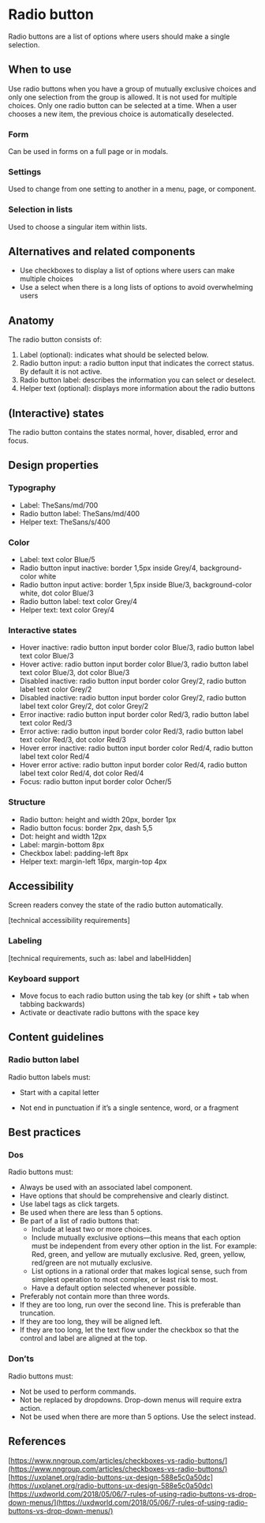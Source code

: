 # Radio button

Radio buttons are a list of options where users should make a single selection.

## When to use

Use radio buttons when you have a group of mutually exclusive choices and only one selection from the group is allowed. It is not used for multiple choices. Only one radio button can be selected at a time. When a user chooses a new item, the previous choice is automatically deselected.

### Form

Can be used in forms on a full page or in modals.

### Settings

Used to change from one setting to another in a menu, page, or component.

### Selection in lists

Used to choose a singular item within lists.

## Alternatives and related components

- Use checkboxes to display a list of options where users can make multiple choices
- Use a select when there is a long lists of options to avoid overwhelming users

## Anatomy

The radio button consists of:

1. Label (optional): indicates what should be selected below.
2. Radio button input: a radio button input that indicates the correct status. By default it is not active.
3. Radio button label: describes the information you can select or deselect.
4. Helper text (optional): displays more information about the radio buttons

## (Interactive) states

The radio button contains the states normal, hover, disabled, error and focus.

## Design properties

### Typography

- Label: TheSans/md/700
- Radio button label: TheSans/md/400
- Helper text: TheSans/s/400

### Color

- Label: text color  Blue/5
- Radio button input inactive: border 1,5px inside Grey/4, background-color white
- Radio button input active: border 1,5px inside Blue/3, background-color white, dot color Blue/3
- Radio button label: text color Grey/4
- Helper text: text color Grey/4

### Interactive states

- Hover inactive: radio button input border color Blue/3, radio button label text color Blue/3
- Hover active: radio button input border color Blue/3, radio button label text color Blue/3, dot color Blue/3
- Disabled inactive: radio button input border color Grey/2, radio button label text color Grey/2
- Disabled inactive: radio button input border color Grey/2, radio button label text color Grey/2, dot color Grey/2
- Error inactive: radio button input border color Red/3, radio button label text color Red/3
- Error active: radio button input border color Red/3, radio button label text color Red/3, dot color Red/3
- Hover error inactive: radio button input border color Red/4, radio button label text color Red/4
- Hover error active: radio button input border color Red/4, radio button label text color Red/4, dot color Red/4
- Focus: radio button input border color Ocher/5

### Structure

- Radio button: height and width 20px, border 1px
- Radio button focus: border 2px, dash 5,5
- Dot: height and width 12px
- Label: margin-bottom 8px
- Checkbox label: padding-left 8px
- Helper text: margin-left 16px, margin-top	4px

## Accessibility

Screen readers convey the state of the radio button automatically.

[technical accessibility requirements]

### Labeling

[technical requirements, such as: label and labelHidden]

### Keyboard support

- Move focus to each radio button using the tab key (or shift + tab when tabbing backwards)
- Activate or deactivate radio buttons with the space key

## Content guidelines

### Radio button label

Radio button labels must:

- Start with a capital letter

- Not end in punctuation if it’s a single sentence, word, or a fragment

## Best practices

### Dos

Radio buttons must:

- Always be used with an associated label component.
- Have options that should be comprehensive and clearly distinct.
- Use label tags as click targets.
- Be used when there are less than 5 options.
- Be part of a list of radio buttons that:
  - Include at least two or more choices.
  - Include mutually exclusive options—this means that each option must be independent from every other option in the list. For example: Red, green, and yellow are mutually exclusive. Red, green, yellow, red/green are not mutually exclusive.
  - List options in a rational order that makes logical sense, such from simplest operation to most complex, or least risk to most.
  - Have a default option selected whenever possible.
- Preferably not contain more than three words.
- If they are too long, run over the second line. This is preferable than truncation.
- If they are too long, they will be aligned left.
- If they are too long, let the text flow under the checkbox so that the control and label are aligned at the top.

### Don’ts

Radio buttons must:

- Not be used to perform commands.
- Not be replaced by dropdowns. Drop-down menus will require extra action.
- Not be used when there are more than 5 options. Use the select instead.

## References

[https://www.nngroup.com/articles/checkboxes-vs-radio-buttons/](https://www.nngroup.com/articles/checkboxes-vs-radio-buttons/)
[https://uxplanet.org/radio-buttons-ux-design-588e5c0a50dc](https://uxplanet.org/radio-buttons-ux-design-588e5c0a50dc)
[https://uxdworld.com/2018/05/06/7-rules-of-using-radio-buttons-vs-drop-down-menus/](https://uxdworld.com/2018/05/06/7-rules-of-using-radio-buttons-vs-drop-down-menus/)
